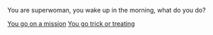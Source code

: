 You are superwoman, you wake up in the morning, what do you do?

[You go on a mission](mission.md) 
[You go trick or treating](cadny.md)
